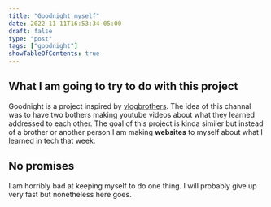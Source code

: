 ```yaml
---
title: "Goodnight myself"
date: 2022-11-11T16:53:34-05:00
draft: false
type: "post"
tags: ["goodnight"]
showTableOfContents: true
---
```

## What I am going to try to do with this project
Goodnight is a project inspired by [vlogbrothers](https://www.youtube.com/@vlogbrothers). The idea of this channal was to have two bothers making youtube videos about what they learned addressed to each other. The goal of this project is kinda similer but instead of a brother or another person I am making **websites** to myself about what I learned in tech that week.
## No promises
I am horribly bad at keeping myself to do one thing. I will probably give up very fast but nonetheless here goes.
